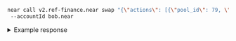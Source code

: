 ```bash
near call v2.ref-finance.near swap "{\"actions\": [{\"pool_id\": 79, \"token_in\": \"token.v2.ref-finance.near\", \"amount_in\": \"100000000000000000\", \"token_out\": \"wrap.near\", \"min_amount_out\": \"1\"}]}" --gas 300000000000000 --depositYocto 1
 --accountId bob.near
```

<details>
<summary>Example response</summary>
<p>

```bash
'5019606679394603179450'
```

</p>

</details>